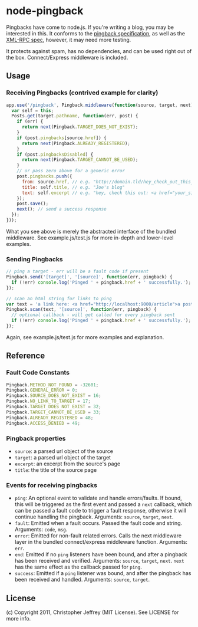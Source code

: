 # node-pingback

Pingbacks have come to node.js. If you're writing a blog, you may be interested 
in this. It conforms to the 
[pingback specification](http://www.hixie.ch/specs/pingback/pingback), as well 
as the [XML-RPC spec](http://www.xmlrpc.com/spec), however, it may need more 
testing. 

It protects against spam, has no dependencies, and can be used right out of 
the box. Connect/Express middleware is included.

## Usage

### Receiving Pingbacks (contrived example for clarity)

``` js
app.use('/pingback', Pingback.middleware(function(source, target, next) {
  var self = this;
  Posts.get(target.pathname, function(err, post) {
    if (err) {
      return next(Pingback.TARGET_DOES_NOT_EXIST); 
    }
    if (post.pingbacks[source.href]) { 
      return next(Pingback.ALREADY_REGISTERED);
    }
    if (post.pingbacksDisabled) {
      return next(Pingback.TARGET_CANNOT_BE_USED); 
    }
    // or pass zero above for a generic error
    post.pingbacks.push({
      from: source.href, // e.g. "http://domain.tld/hey_check_out_this_guys_post"
      title: self.title, // e.g. "Joe's blog"
      text: self.excerpt // e.g. "hey, check this out: <a href="your_site">...</a>"
    });
    post.save();
    next(); // send a success response
  });
}));
```

What you see above is merely the abstracted interface of the bundled middleware.
See example.js/test.js for more in-depth and lower-level examples.

### Sending Pingbacks

``` js
// ping a target - err will be a fault code if present
Pingback.send('[target]', '[source]', function(err, pingback) {
  if (!err) console.log('Pinged ' + pingback.href + ' successfully.');
});

// scan an html string for links to ping
var text = 'a link here: <a href="http://localhost:9000/article">a post</a>';
Pingback.scan(text, '[source]', function(err, pingback) {
  // optional callback - will get called for every pingback sent
  if (!err) console.log('Pinged ' + pingback.href + ' successfully.');
});
```

Again, see example.js/test.js for more examples and explanation.

## Reference

### Fault Code Constants

``` js
Pingback.METHOD_NOT_FOUND = -32601;
Pingback.GENERAL_ERROR = 0;
Pingback.SOURCE_DOES_NOT_EXIST = 16;
Pingback.NO_LINK_TO_TARGET = 17;
Pingback.TARGET_DOES_NOT_EXIST = 32;
Pingback.TARGET_CANNOT_BE_USED = 33;
Pingback.ALREADY_REGISTERED = 48;
Pingback.ACCESS_DENIED = 49;
```

### Pingback properties

- `source`: a parsed url object of the source
- `target`: a parsed url object of the target
- `excerpt`: an excerpt from the source's page
- `title`: the title of the source page

### Events for receiving pingbacks

- `ping`: An optional event to validate and handle errors/faults. If bound,
          this will be triggered as the first event and passed a `next` 
          callback, which can be passed a fault code to trigger a fault 
          response, otherwise it will continue handling the pingback. 
          Arguments: `source`, `target`, `next`.
- `fault`: Emitted when a fault occurs. Passed the fault code and string.
           Arguments: `code`, `msg`.
- `error`: Emitted for non-fault related errors. Calls the next middleware layer 
           in the bundled connect/express middleware function. Arguments: `err`.
- `end`: Emitted if no `ping` listeners have been bound, and after a pingback 
         has been received and verified. Arguments: `source`, `target`, `next`.
         `next` has the same effect as the callback passed for `ping`.
- `success`: Emitted if a `ping` listener was bound, and after the pingback has 
             been received and handled. Arguments: `source`, `target`.

## License
(c) Copyright 2011, Christopher Jeffrey (MIT License). 
See LICENSE for more info.